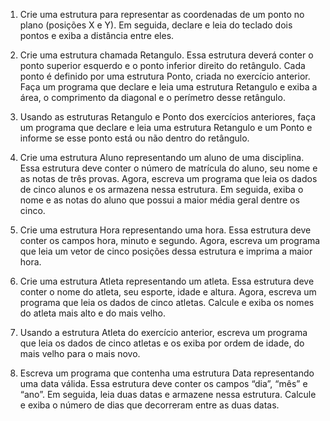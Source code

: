 1) Crie uma estrutura para representar as coordenadas de um ponto no plano
(posições X e Y). Em seguida, declare e leia do teclado dois pontos e exiba a
distância entre eles.

2) Crie uma estrutura chamada Retangulo. Essa estrutura deverá conter o ponto
superior esquerdo e o ponto inferior direito do retângulo. Cada ponto é
definido por uma estrutura Ponto, criada no exercício anterior. Faça um
programa que declare e leia uma estrutura Retangulo e exiba a área, o
comprimento da diagonal e o perímetro desse retângulo.

3) Usando as estruturas Retangulo e Ponto dos exercícios anteriores, faça um
programa que declare e leia uma estrutura Retangulo e um Ponto e informe se
esse ponto está ou não dentro do retângulo.

4) Crie uma estrutura Aluno representando um aluno de uma disciplina. Essa
estrutura deve conter o número de matrícula do aluno, seu nome e as notas de
três provas. Agora, escreva um programa que leia os dados de cinco alunos e os
armazena nessa estrutura. Em seguida, exiba o nome e as notas do aluno que
possui a maior média geral dentre os cinco.

5) Crie uma estrutura Hora representando uma hora. Essa estrutura deve conter
os campos hora, minuto e segundo. Agora, escreva um programa que leia um vetor
de cinco posições dessa estrutura e imprima a maior hora.

6) Crie uma estrutura Atleta representando um atleta. Essa estrutura deve
conter o nome do atleta, seu esporte, idade e altura. Agora, escreva um
programa que leia os dados de cinco atletas.  Calcule e exiba os nomes do
atleta mais alto e do mais velho.

7) Usando a estrutura Atleta do exercício anterior, escreva um programa que
leia os dados de cinco atletas e os exiba por ordem de idade, do mais velho
para o mais novo.

8) Escreva um programa que contenha uma estrutura Data representando uma data
válida. Essa estrutura deve conter os campos “dia”, “mês” e “ano”. Em seguida,
leia duas datas e armazene nessa estrutura. Calcule e exiba o número de dias
que decorreram entre as duas datas.
